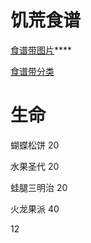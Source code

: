 # 饥荒食谱

[食谱带图片](https://www.bilibili.com/read/cv11257301?from=search)****

[食谱带分类](https://www.bilibili.com/read/cv16485410?spm_id_from=333.999.0.0)

# 生命

蝴蝶松饼 20

水果圣代 20

蛙腿三明治 20

火龙果派 40

12

‍
